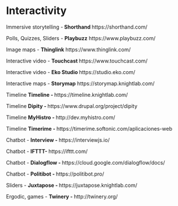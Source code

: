<h1> <b> Interactivity </b> </h1>
<p> Immersive storytelling -<b> Shorthand </b> https://shorthand.com/
<p> Polls, Quizzes, Sliders - <b> Playbuzz</b> https://www.playbuzz.com/
<p> Image maps - <b> Thinglink</b> https://www.thinglink.com/
<p> Interactive video - <b> Touchcast </b> https://www.touchcast.com/
<p> Interactive video - <b> Eko Studio </b>https://studio.eko.com/
<p> Interactive maps - <b> Storymap</b> https://storymap.knightlab.com/
<p> Timeline <b> Timeline - </b> https://timeline.knightlab.com/
<p> Timeline <b> Dipity - </b> https://www.drupal.org/project/dipity
<p> Timeline <b> MyHistro - </b> http://dev.myhistro.com/
<p> Timeline <b> Timerime - </b>  https://timerime.softonic.com/aplicaciones-web
<p> Chatbot - <b> Interview - </b> https://interviewjs.io/
<p> Chatbot - <b> IFTTT- </b> https://ifttt.com/
<p> Chatbot - <b> Dialogflow - </b> https://cloud.google.com/dialogflow/docs/
<p> Chatbot - <b> Politibot - </b>   https://politibot.pro/
<p> Sliders - <b> Juxtapose - </b> https://juxtapose.knightlab.com/
<p> Ergodic, games - <b> Twinery - </b> http://twinery.org/ 
